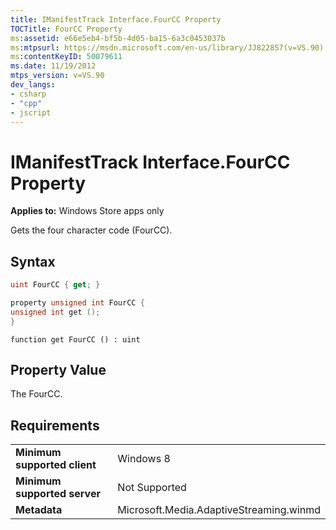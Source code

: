 ```yaml
---
title: IManifestTrack Interface.FourCC Property
TOCTitle: FourCC Property
ms:assetid: e66e5eb4-bf5b-4d05-ba15-6a3c0453037b
ms:mtpsurl: https://msdn.microsoft.com/en-us/library/JJ822857(v=VS.90)
ms:contentKeyID: 50079611
ms.date: 11/19/2012
mtps_version: v=VS.90
dev_langs:
- csharp
- "cpp"
- jscript
---
```


# IManifestTrack Interface.FourCC Property

**Applies to:** Windows Store apps only

Gets the four character code (FourCC).

## Syntax

```csharp
uint FourCC { get; }
```

```cpp
property unsigned int FourCC {
unsigned int get ();
}
```

```jscript
function get FourCC () : uint
```

## Property Value

The FourCC.

## Requirements

|||
|--- |--- |
|**Minimum supported client**|Windows 8|
|**Minimum supported server**|Not Supported|
|**Metadata**|Microsoft.Media.AdaptiveStreaming.winmd|

